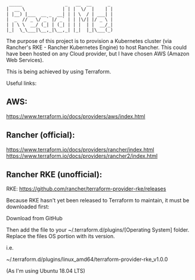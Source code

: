      _____                _   __  __      _ 
    |  __ \              | | |  \/  |    | |
    | |__) |___  __ _  __| | | \  / | ___| |
    |  _  // _ \/ _` |/ _` | | |\/| |/ _ \ |
    | | \ \  __/ (_| | (_| | | |  | |  __/_|
    |_|  \_\___|\__,_|\__,_| |_|  |_|\___(_)
             
The purpose of this project is to provision a Kubernetes cluster (via Rancher's
RKE - Rancher Kubernetes Engine) to host Rancher. This could have been hosted
on any Cloud provider, but I have chosen AWS (Amazon Web Services).

This is being achieved by using Terraform.     

Useful links:

## AWS:

https://www.terraform.io/docs/providers/aws/index.html

## Rancher (official):

https://www.terraform.io/docs/providers/rancher/index.html
https://www.terraform.io/docs/providers/rancher2/index.html

## Rancher RKE (unofficial):

RKE: https://github.com/rancher/terraform-provider-rke/releases

Because RKE hasn't yet been released to Terraform to maintain, it must be downloaded first:

Download from GitHub

Then add the file to your ~/.terraform.d/plugins/[Operating System] folder.
Replace the files OS portion with its version.

i.e. 

~/.terraform.d/plugins/linux_amd64/terraform-provider-rke_v1.0.0

(As I'm using Ubuntu 18.04 LTS)